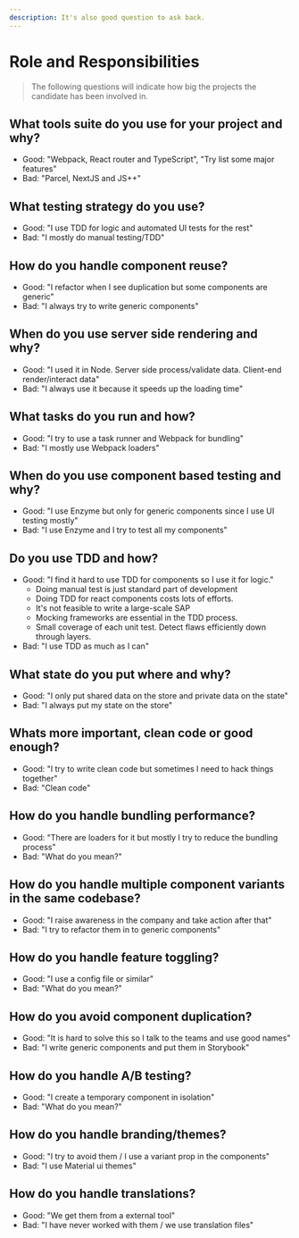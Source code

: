 ```yaml
---
description: It's also good question to ask back.
---
```


# Role and Responsibilities

> The following questions will indicate how big the projects the candidate has been involved in.

## What tools suite do you use for your project and why?

* Good: "Webpack, React router and TypeScript", "Try list some major features"
* Bad: "Parcel, NextJS and JS++"

## What testing strategy do you use?

* Good: "I use TDD for logic and automated UI tests for the rest"
* Bad: "I mostly do manual testing/TDD"

## How do you handle component reuse?

* Good: "I refactor when I see duplication but some components are generic"
* Bad: "I always try to write generic components"

## When do you use server side rendering and why?

* Good: "I used it in Node. Server side process/validate data. Client-end render/interact data"
* Bad: "I always use it because it speeds up the loading time"

## What tasks do you run and how?

* Good: "I try to use a task runner and Webpack for bundling"
* Bad: "I mostly use Webpack loaders"

## When do you use component based testing and why?

* Good: "I use Enzyme but only for generic components since I use UI testing mostly"
* Bad: "I use Enzyme and I try to test all my components"

## Do you use TDD and how?

* Good: "I find it hard to use TDD for components so I use it for logic."
  * Doing manual test is just standard part of development &#x20;
  * Doing TDD for react components costs lots of efforts. &#x20;
  * It's not feasible to write a large-scale SAP &#x20;
  * Mocking frameworks are essential in the TDD process.
  * Small coverage of each unit test. Detect flaws efficiently down through layers.
* Bad: "I use TDD as much as I can"

## What state do you put where and why?

* Good: "I only put shared data on the store and private data on the state"
* Bad: "I always put my state on the store"

## Whats more important, clean code or good enough?

* Good: "I try to write clean code but sometimes I need to hack things together"
* Bad: "Clean code"

## How do you handle bundling performance?

* Good: "There are loaders for it but mostly I try to reduce the bundling process"
* Bad: "What do you mean?"

## How do you handle multiple component variants in the same codebase?

* Good: "I raise awareness in the company and take action after that"
* Bad: "I try to refactor them in to generic components"

## How do you handle feature toggling?

* Good: "I use a config file or similar"
* Bad: "What do you mean?"

## How do you avoid component duplication?

* Good: "It is hard to solve this so I talk to the teams and use good names"
* Bad: "I write generic components and put them in Storybook"

## How do you handle A/B testing?

* Good: "I create a temporary component in isolation"
* Bad: "What do you mean?"

## How do you handle branding/themes?

* Good: "I try to avoid them / I use a variant prop in the components"
* Bad: "I use Material ui themes"

## How do you handle translations?

* Good: "We get them from a external tool"
* Bad: "I have never worked with them / we use translation files"
